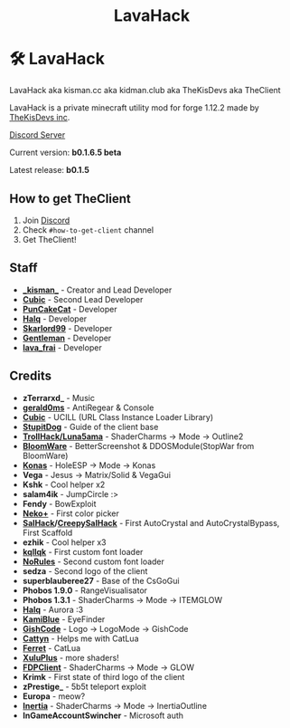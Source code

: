 <h1 align="center">LavaHack</h1>

# 🛠️ LavaHack
LavaHack aka kisman.cc aka kidman.club aka TheKisDevs aka TheClient

LavaHack is a private minecraft utility mod for forge 1.12.2 made by [TheKisDevs inc](https://github.com/TheKisDevs/).

[Discord Server](https://discord.gg/NNn7WXfkNB)

Current version: **b0.1.6.5 beta**

Latest release: **b0.1.5**

## How to get TheClient
1) Join [Discord](https://discord.gg/NNn7WXfkNB)
2) Check `#how-to-get-client` channel
3) Get TheClient!

## Staff
- [**\_kisman_**](https://github.com/kisman2000) - Creator and Lead Developer
- [**Cubic**](https://github.com/Cuubicc) - Second Lead Developer
- [**PunCakeCat**](https://github.com/PunCakeCat) - Developer
- [**Halq**](https://github.com/Halqq) - Developer
- [**Skarlord99**](https://github.com/Skarlord991) - Developer
- [**Gentleman**](https://github.com/GentlemanMC) - Developer
- [**lava_frai**](https://github.com/lavaFrai) - Developer

## Credits
- **zTerrarxd_** - Music
- **[gerald0ms](https://github.com/gerald)** - AntiRegear & Console
- **[Cubic](https://github.com/Cuubicc)** - UCILL (URL Class Instance Loader Library)
- **[StupitDog](https://www.youtube.com/channel/UCBrAbDKYkJJR0bimvBvbw4A)** - Guide of the client base
- **[TrollHack/Luna5ama](https://github.com/Luna5ama/TrollHack)** - ShaderCharms -> Mode -> Outline2
- **[BloomWare](https://github.com/TheBreakery/Bloomware)** - BetterScreenshot & DDOSModule(StopWar from BloomWare)
- **[Konas](https://konasclient.com/)** - HoleESP -> Mode -> Konas
- **Vega** - Jesus -> Matrix/Solid & VegaGui
- **Kshk** - Cool helper x2
- **salam4ik** - JumpCircle :>
- **Fendy** - BowExploit
- **[Neko+](https://github.com/kisman2000/NekoPlus)** - First color picker
- **[SalHack](https://github.com/ionar2/spidermod)/[CreepySalHack]([https://github.com/ionar2/spidermod](https://github.com/CreepyOrb924/creepy-salhack))** - First AutoCrystal and AutoCrystalBypass, First Scaffold
- **ezhik** - Cool helper x3
- **[kqllqk](https://github.com/kqlqk/)** - First custom font loader
- [**NoRules**](https://vk.com/nrclient) - Second custom font loader
- **sedza** - Second logo of the client
- **superblauberee27** - Base of the CsGoGui
- **Phobos 1.9.0** - RangeVisualisator
- **Phobos 1.3.1** - ShaderCharms -> Mode -> ITEMGLOW
- [**Halq**](https://github.com/Halqq) - Aurora :3
- [**KamiBlue**](https://github.com/kami-blue/) - EyeFinder
- **[GishCode](https://github.com/GishReloaded/Gish-Code-1.12.2)** - Logo -> LogoMode -> GishCode
- [**Cattyn**](https://github.com/cattyngmd/) - Helps me with CatLua
- [**Ferret**](https://github.com/cattyngmd/Ferret) - CatLua
- [**XuluPlus**](https://discord.gg/cenXRGfvRY) - more shaders!
- [**FDPClient**](https://github.com/UnlegitMC/FDPClient) - ShaderCharms -> Mode -> GLOW
- **Krimk** - First state of third logo of the client
- **zPrestige_** - 5b5t teleport exploit
- **Europa** - meow?
- [**Inertia**](https://inetriaclient.com) - ShaderCharms -> Mode -> InertiaOutline
- **InGameAccountSwincher** - Microsoft auth
